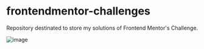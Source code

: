 # frontendmentor-challenges
Repository destinated to store my solutions of Frontend Mentor's Challenge.

![image](https://user-images.githubusercontent.com/91096652/193720319-7d445399-4597-4d59-83d9-e3911010b62d.png)
